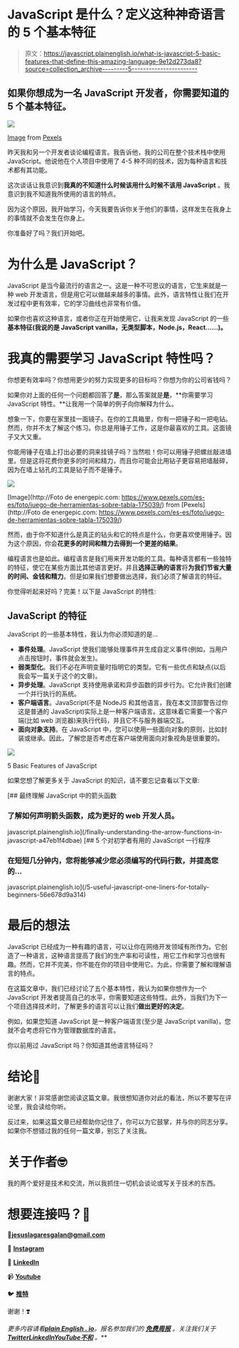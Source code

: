 # JavaScript 是什么？定义这种神奇语言的 5 个基本特征

> 原文：<https://javascript.plainenglish.io/what-is-javascript-5-basic-features-that-define-this-amazing-language-9e12d273da8?source=collection_archive---------5----------------------->

## 如果你想成为一名 JavaScript 开发者，你需要知道的 5 个基本特征。

![](img/d3bf9a5b2e3a430f06c0a36922fc24cf.png)

[Image](https://www.pexels.com/es-es/foto/internet-tecnologia-ordenador-texto-4164418/) from [Pexels](https://www.pexels.com/es-es/foto/internet-tecnologia-ordenador-texto-4164418/)

昨天我和另一个开发者谈论编程语言。我告诉他，我的公司在整个技术栈中使用 JavaScript。他说他在个人项目中使用了 4-5 种不同的技术，因为每种语言和技术都有其功能。

这次谈话让我意识到**我真的不知道什么时候该用什么时候不该用 JavaScript** 。我意识到我不知道我所使用的语言的特点。

因为这个原因，我开始学习，今天我要告诉你关于他们的事情，这样发生在我身上的事情就不会发生在你身上。

你准备好了吗？我们开始吧。

# 为什么是 JavaScript？

JavaScript 是当今最流行的语言之一。这是一种不可思议的语言，它生来就是一种 web 开发语言，但是用它可以做越来越多的事情。此外，语言特性让我们在开发过程中更有效率，它的学习曲线也非常有价值。

如果你也喜欢这种语言，或者你正在开始使用它，让我来发现 JavaScript 的一些**基本特征(我说的是 JavaScript vanilla，无类型脚本，Node.js，React……)。**

# 我真的需要学习 JavaScript 特性吗？

你想更有效率吗？你想用更少的努力实现更多的目标吗？你想为你的公司省钱吗？

如果你对上面的任何一个问题都回答了**是**，那么答案就是**是**，**你需要学习 JavaScript 特性。**让我用一个简单的例子向你解释为什么。

想象一下，你要在家里挂一面镜子。在你的工具箱里，你有一把锤子和一把电钻。然而，你并不太了解这个练习。你总是用锤子工作，这是你最喜欢的工具。这面镜子又大又重。

你能用锤子在墙上打出必要的洞来挂镜子吗？当然啦！你可以用锤子把螺丝敲进墙里。但是这将花费你更多的时间和精力，而且你可能会比用钻子更容易把墙敲碎，因为在墙上钻孔的工具是钻子而不是锤子。

![](img/1a26951ef53679a0ac5e58f6b1ae752c.png)

[Image](http://Foto de energepic.com: https://www.pexels.com/es-es/foto/juego-de-herramientas-sobre-tabla-175039/) from [Pexels](http://Foto de energepic.com: https://www.pexels.com/es-es/foto/juego-de-herramientas-sobre-tabla-175039/)

然而，由于你不知道什么是真正的钻头和它的特点是什么，你更喜欢使用锤子。因为这个原因，你会**花更多的时间和精力去得到一个更差的结果**。

编程语言也是如此。编程语言是我们用来开发功能的工具。每种语言都有一些独特的特征，使它在某些方面比其他语言更好。并且**选择正确的语言**将**为我们节省大量的时间、金钱和精力**。但是如果我们想要做出选择，我们必须了解语言的特征。

你觉得听起来好吗？完美！以下是 JavaScript 的特性:

## JavaScript 的特征

JavaScript 的一些基本特性，我认为你必须知道的是…

*   **事件处理**。JavaScript 使我们能够处理事件并生成自定义事件(例如，当用户点击按钮时，事件就会发生)。
*   **弱类型化**。我们不必在声明变量时指明它的类型。它有一些优点和缺点(以后我会写一篇关于这个的文章)。
*   **异步处理**。JavaScript 支持使用承诺和异步函数的异步行为。它允许我们创建一个并行执行的系统。
*   **客户端语言**。JavaScript(不是 NodeJS 和其他语言，我在本文顶部警告过你这是普通的 JavaScript)实际上是一种客户端语言。这意味着它需要一个客户端(比如 web 浏览器)来执行代码，并且它不与服务器端交互。
*   **面向对象支持**。在 JavaScript 中，您可以使用一些面向对象的原则，比如封装或继承。因此，了解您是否考虑在客户端使用面向对象视角是很重要的。

![](img/424c8d5667724cf531a0938ea8312b2f.png)

5 Basic Features of JavaScript

如果您想了解更多关于 JavaScript 的知识，请不要忘记查看以下文章:

[](/finally-understanding-the-arrow-functions-in-javascript-a47eb1f4dbae) [## 最终理解 JavaScript 中的箭头函数

### 了解如何声明箭头函数，成为更好的 web 开发人员。

javascript.plainenglish.io](/finally-understanding-the-arrow-functions-in-javascript-a47eb1f4dbae) [](/5-useful-javascript-one-liners-for-totally-beginners-56e678d9a314) [## 5 个对初学者有用的 JavaScript 一行程序

### 在短短几分钟内，您将能够减少您必须编写的代码行数，并提高您的…

javascript.plainenglish.io](/5-useful-javascript-one-liners-for-totally-beginners-56e678d9a314) 

# 最后的想法

JavaScript 已经成为一种有趣的语言，可以让你在网络开发领域有所作为。它创造了一种语言，这种语言提高了我们的生产率和可读性，用它工作和学习也很有趣。然而，它并不完美，你不能在你的项目中使用它。为此，你需要了解和理解语言的特点。

在这篇文章中，我们已经讨论了五个基本特性，我认为如果你想作为一个 JavaScript 开发者提高自己的水平，你需要知道这些特性。此外，当我们为下一个项目选择技术时，了解更多的语言可以让我们**做出更好的决定**。

例如，如果您知道 JavaScript 是一种客户端语言(至少是 JavaScript vanilla)，您就不会考虑将它作为管理数据库的语言。

你以前用过 JavaScript 吗？你知道其他语言特征吗？

# 结论👋

谢谢大家！非常感谢您阅读这篇文章。我很想知道你对此的看法，所以不要写在评论里，我会读给你听。

反过来，如果这篇文章已经帮助你记住了，你可以为它鼓掌，并与你的同志分享。如果你不想错过我的任何一篇文章，别忘了关注我。

# 关于作者🤓

我的两个爱好是技术和交流，所以我抓住一切机会谈论或写关于技术的东西。

# 想要连接吗？📲

📩**jesuslagaresgalan@gmail.com**

📸 [**Instagram**](https://instagram.com/jesuslagares_)

💼 [**LinkedIn**](https://www.linkedin.com/in/jesus-lagares/)

📹 [**Youtube**](https://www.youtube.com/c/Jes%C3%BAsLagares)

🐦 [**推特**](https://twitter.com/jesuslagares_)

谢谢！❣️

*更多内容请看*[***plain English . io***](https://plainenglish.io/)*。报名参加我们的* [***免费周报***](http://newsletter.plainenglish.io/) *。关注我们关于*[***Twitter***](https://twitter.com/inPlainEngHQ)[***LinkedIn***](https://www.linkedin.com/company/inplainenglish/)*[***YouTube***](https://www.youtube.com/channel/UCtipWUghju290NWcn8jhyAw)*[***不和***](https://discord.gg/GtDtUAvyhW) *。***